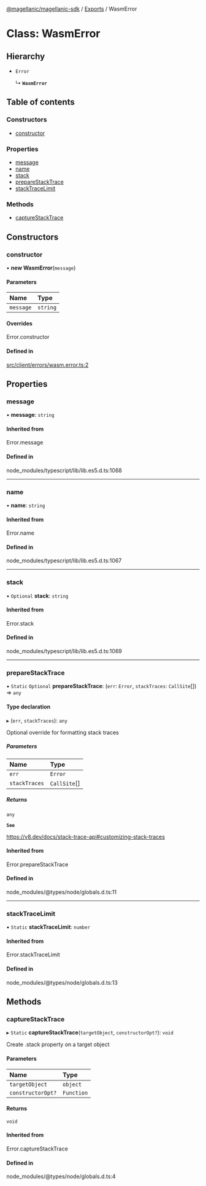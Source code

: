 [@magellanic/magellanic-sdk](../README.md) / [Exports](../modules.md) / WasmError

# Class: WasmError

## Hierarchy

- `Error`

  ↳ **`WasmError`**

## Table of contents

### Constructors

- [constructor](WasmError.md#constructor)

### Properties

- [message](WasmError.md#message)
- [name](WasmError.md#name)
- [stack](WasmError.md#stack)
- [prepareStackTrace](WasmError.md#preparestacktrace)
- [stackTraceLimit](WasmError.md#stacktracelimit)

### Methods

- [captureStackTrace](WasmError.md#capturestacktrace)

## Constructors

### constructor

• **new WasmError**(`message`)

#### Parameters

| Name | Type |
| :------ | :------ |
| `message` | `string` |

#### Overrides

Error.constructor

#### Defined in

[src/client/errors/wasm.error.ts:2](https://github.com/Magellanic-AI/magellanic-sdk-nodejs/blob/0e4ce76/src/client/errors/wasm.error.ts#L2)

## Properties

### message

• **message**: `string`

#### Inherited from

Error.message

#### Defined in

node_modules/typescript/lib/lib.es5.d.ts:1068

___

### name

• **name**: `string`

#### Inherited from

Error.name

#### Defined in

node_modules/typescript/lib/lib.es5.d.ts:1067

___

### stack

• `Optional` **stack**: `string`

#### Inherited from

Error.stack

#### Defined in

node_modules/typescript/lib/lib.es5.d.ts:1069

___

### prepareStackTrace

▪ `Static` `Optional` **prepareStackTrace**: (`err`: `Error`, `stackTraces`: `CallSite`[]) => `any`

#### Type declaration

▸ (`err`, `stackTraces`): `any`

Optional override for formatting stack traces

##### Parameters

| Name | Type |
| :------ | :------ |
| `err` | `Error` |
| `stackTraces` | `CallSite`[] |

##### Returns

`any`

**`See`**

https://v8.dev/docs/stack-trace-api#customizing-stack-traces

#### Inherited from

Error.prepareStackTrace

#### Defined in

node_modules/@types/node/globals.d.ts:11

___

### stackTraceLimit

▪ `Static` **stackTraceLimit**: `number`

#### Inherited from

Error.stackTraceLimit

#### Defined in

node_modules/@types/node/globals.d.ts:13

## Methods

### captureStackTrace

▸ `Static` **captureStackTrace**(`targetObject`, `constructorOpt?`): `void`

Create .stack property on a target object

#### Parameters

| Name | Type |
| :------ | :------ |
| `targetObject` | `object` |
| `constructorOpt?` | `Function` |

#### Returns

`void`

#### Inherited from

Error.captureStackTrace

#### Defined in

node_modules/@types/node/globals.d.ts:4
